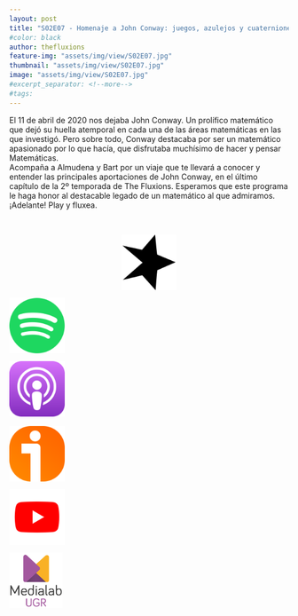 ```yaml
---
layout: post
title: "S02E07 - Homenaje a John Conway: juegos, azulejos y cuaterniones"
#color: black
author: thefluxions
feature-img: "assets/img/view/S02E07.jpg"
thumbnail: "assets/img/view/S02E07.jpg"
image: "assets/img/view/S02E07.jpg"
#excerpt_separator: <!--more-->
#tags: 
---
```


El 11 de abril de 2020 nos dejaba John Conway. Un prolífico matemático que dejó su huella atemporal en cada una de las áreas matemáticas en las que investigó. Pero sobre todo, Conway destacaba por ser un matemático apasionado por lo que hacía, que disfrutaba muchísimo de hacer y pensar Matemáticas.
<br>Acompaña a Almudena y Bart por un viaje que te llevará a conocer y entender las principales aportaciones de John Conway, en el último capítulo de la 2º temporada de The Fluxions. Esperamos que este programa le haga honor al destacable legado de un matemático al que admiramos. ¡Adelante! Play y fluxea.

<br>
<p align="center">
<a href="" target="_blank"><img src="https://raw.githubusercontent.com/thefluxions/thefluxions.github.io/master/assets/img/archive/spreaker-logo.png" height="100" align="center"></a>

<a href="" target="_blank"><img src="https://raw.githubusercontent.com/thefluxions/thefluxions.github.io/master/assets/img/archive/spotify-logo.png" height="100" align="center"></a>

<a href="" target="_blank"><img src="https://raw.githubusercontent.com/thefluxions/thefluxions.github.io/master/assets/img/archive/apple-logo.png" height="100" align="center"></a>
<br><br>
<a href="" target="_blank"><img src="https://raw.githubusercontent.com/thefluxions/thefluxions.github.io/master/assets/img/archive/ivoox-logo.png" height="100" align="center"></a>

<a href="" target="_blank"><img src="https://raw.githubusercontent.com/thefluxions/thefluxions.github.io/master/assets/img/archive/youtube-logo.png" height="100" align="center"></a>

<a href="" target="_blank"><img src="https://raw.githubusercontent.com/thefluxions/thefluxions.github.io/master/assets/img/archive/medialab-logo.png" height="100" align="center"></a>
</p>
<br><br>